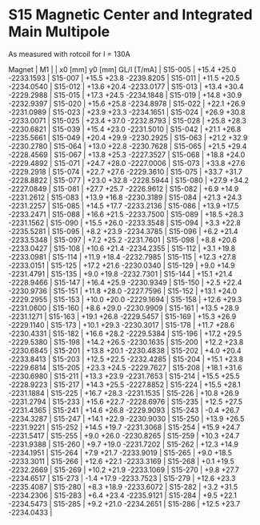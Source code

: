 S15 Magnetic Center and Integrated Main Multipole
=================================================

As measured with rotcoil for I = 130A

Magnet  |             M1               |
        | x0 [mm]  y0 [mm] GL/I [T/mA] |
S15-005 |   +15.4    +25.0 -2233.1593  |
S15-007 |   +15.5    +23.8 -2239.8205  |
S15-011 |   +11.5    +20.5 -2234.0540  |
S15-012 |   +13.6    +20.4 -2233.0177  |
S15-013 |   +13.4    +30.4 -2229.2988  |
S15-015 |   +17.3    +24.5 -2234.1848  |
S15-019 |   +14.8    +30.9 -2232.9397  |
S15-020 |   +15.6    +25.8 -2234.8978  |
S15-022 |   +22.1    +26.9 -2231.0989  |
S15-023 |   +23.9    +23.3 -2234.1651  |
S15-024 |   +26.9    +30.8 -2233.0071  |
S15-025 |   +23.4    +37.0 -2232.8793  |
S15-028 |   +25.8    +28.3 -2230.6821  |
S15-039 |   +15.4    +23.0 -2231.5010  |
S15-042 |   +21.1    +26.8 -2235.5661  |
S15-049 |   +20.4    +29.9 -2230.2925  |
S15-063 |   +21.2    +32.9 -2230.2780  |
S15-064 |   +13.0    +22.8 -2230.7628  |
S15-065 |   +21.5    +29.4 -2228.4569  |
S15-067 |   +13.8    +25.3 -2227.3527  |
S15-068 |   +18.8    +24.0 -2229.4892  |
S15-071 |   +24.7    +28.0 -2227.0006  |
S15-073 |   +33.8    +27.6 -2229.2918  |
S15-074 |   +22.7    +27.6 -2229.3610  |
S15-075 |   +33.7    +31.7 -2228.8822  |
S15-077 |   +23.0    +32.8 -2228.5944  |
S15-080 |   +27.9    +34.2 -2227.0849  |
S15-081 |   +27.7    +25.7 -2226.9612  |
S15-082 |    +6.9    +14.9 -2231.2612  |
S15-083 |   +13.9    +16.8 -2230.3189  |
S15-084 |   +21.3    +24.3 -2231.2257  |
S15-085 |   +14.5    +17.7 -2233.2136  |
S15-086 |   +13.9    +17.5 -2233.2471  |
S15-088 |   +16.6    +21.5 -2233.7500  |
S15-089 |   +18.5    +28.3 -2231.1562  |
S15-090 |   +15.5    +26.0 -2233.3548  |
S15-094 |    +3.3    +22.8 -2235.5281  |
S15-095 |    +8.2    +23.9 -2234.3785  |
S15-096 |    +6.2    +21.4 -2233.5348  |
S15-097 |    +7.2    +25.2 -2231.7601  |
S15-098 |    +8.8    +20.6 -2233.0427  |
S15-108 |   +10.6    +21.4 -2234.2355  |
S15-112 |    +3.1    +19.8 -2233.0981  |
S15-114 |   +11.9    +18.4 -2232.7985  |
S15-115 |   +12.3    +27.8 -2233.0151  |
S15-125 |   +17.2    +21.6 -2230.0340  |
S15-129 |    +9.0    +14.9 -2231.4791  |
S15-135 |    +9.0    +19.8 -2232.7301  |
S15-144 |   +15.1    +21.4 -2228.9466  |
S15-147 |   +16.4    +25.9 -2230.9349  |
S15-150 |    +2.5    +22.4 -2230.9736  |
S15-151 |   +11.8    +28.0 -2227.7596  |
S15-152 |   +13.1    +24.0 -2229.2955  |
S15-153 |   +10.0    +20.0 -2229.1694  |
S15-158 |   +12.6    +29.3 -2231.0600  |
S15-160 |    +8.6    +29.0 -2230.9909  |
S15-161 |   +13.5    +28.9 -2231.1271  |
S15-163 |   +19.1    +26.8 -2229.5457  |
S15-169 |   +15.3    +26.9 -2229.1140  |
S15-173 |   +10.1    +29.3 -2230.3017  |
S15-178 |   +11.7    +28.6 -2230.4331  |
S15-182 |   +16.6    +28.2 -2229.5384  |
S15-196 |   +17.2    +29.5 -2229.5380  |
S15-198 |   +14.2    +26.5 -2230.1635  |
S15-200 |   +12.2    +23.8 -2230.6845  |
S15-201 |   +13.8    +20.1 -2230.4838  |
S15-202 |    +4.0    +20.4 -2233.8413  |
S15-203 |   +12.5    +22.5 -2232.4285  |
S15-204 |   +15.1    +23.8 -2229.6814  |
S15-205 |   +23.3    +24.5 -2229.7627  |
S15-208 |   +18.1    +31.6 -2230.6980  |
S15-211 |   +13.3    +23.9 -2231.7653  |
S15-214 |   +15.5    +25.5 -2228.9223  |
S15-217 |   +14.3    +25.5 -2227.8852  |
S15-224 |   +15.5    +28.1 -2231.1884  |
S15-225 |   +16.7    +28.3 -2231.1535  |
S15-226 |   +10.8    +26.9 -2231.2794  |
S15-233 |   +15.6    +22.7 -2228.6976  |
S15-235 |   +12.5    +27.5 -2231.4365  |
S15-241 |   +14.6    +26.8 -2229.9093  |
S15-243 |    -0.4    +26.7 -2234.3287  |
S15-247 |   +14.1    +22.9 -2230.9030  |
S15-250 |   +13.9    +26.5 -2231.9221  |
S15-252 |   +14.5    +19.7 -2231.3068  |
S15-254 |   +15.9    +24.7 -2231.5417  |
S15-255 |    +9.0    +26.0 -2230.8265  |
S15-259 |   +10.3    +24.7 -2231.9388  |
S15-260 |    +9.7    +19.0 -2231.7202  |
S15-262 |   +12.3    +14.9 -2234.1951  |
S15-264 |    +7.9    +21.7 -2233.9019  |
S15-265 |    +9.0    +18.5 -2233.3011  |
S15-266 |   +12.6    +22.1 -2233.3169  |
S15-268 |    +0.1    +19.5 -2232.2669  |
S15-269 |   +10.2    +21.9 -2233.1069  |
S15-270 |    +9.8    +27.7 -2234.6517  |
S15-273 |    -1.4    +17.9 -2233.7523  |
S15-279 |   +12.6    +23.3 -2235.4087  |
S15-280 |    +8.3    +18.9 -2233.6072  |
S15-282 |    +3.2    +31.5 -2234.2306  |
S15-283 |    +6.4    +23.4 -2235.9121  |
S15-284 |    +9.5    +22.1 -2234.5473  |
S15-285 |    +9.2    +21.0 -2234.2651  |
S15-286 |   +12.5    +23.7 -2234.0433  |
